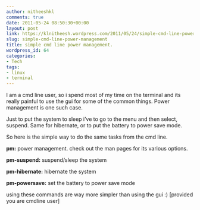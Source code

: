 ```yaml
---
author: nitheeshkl
comments: true
date: 2011-05-24 08:50:30+00:00
layout: post
link: https://klnitheesh.wordpress.com/2011/05/24/simple-cmd-line-power-management/
slug: simple-cmd-line-power-management
title: simple cmd line power management.
wordpress_id: 64
categories:
- Tech
tags:
- linux
- terminal
---
```


I am a cmd line user, so i spend most of my time on the terminal and its really painful to use the gui for some of the common things. Power management is one such case.

Just to put the system to sleep i’ve to go to the menu and then select, suspend. Same for hibernate, or to put the battery to power save mode.

So here is the simple way to do the same tasks from the cmd line.

**pm:** power management. check out the man pages for its various options.

**pm-suspend:** suspend/sleep the system

**pm-hibernate:** hibernate the system

**pm-powersave:** set the battery to power save mode

using these commands are way more simpler than using the gui :) [provided you are cmdline user]
